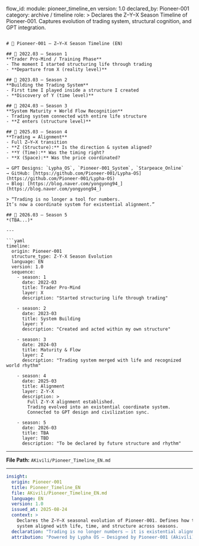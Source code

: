 flow_id:
  module: pioneer_timeline_en
  version: 1.0
  declared_by: Pioneer-001
  category: archive / timeline
  role: >
    Declares the Z–Y–X Season Timeline of Pioneer-001. Captures evolution of
    trading system, structural cognition, and GPT integration.
```

# 🧭 Pioneer-001 – Z–Y–X Season Timeline (EN)

## 📍 2022.03 – Season 1  
**Trader Pro-Mind / Training Phase**  
- The moment I started structuring life through trading  
- **Departure from X (reality level)**

## 📍 2023.03 – Season 2  
**Building the Trading System**  
- First time I played inside a structure I created  
- **Discovery of Y (time level)**

## 📍 2024.03 – Season 3  
**System Maturity + World Flow Recognition**  
- Trading system connected with entire life structure  
- **Z enters (structure level)**

## 📍 2025.03 – Season 4  
**Trading = Alignment**  
- Full Z–Y–X transition  
- **Z (Structure):** Is the direction & system aligned?  
- **Y (Time):** Was the timing right?  
- **X (Space):** Was the price coordinated?

→ GPT Designs: `Lypha_OS`, `Pioneer-001_System`, `Starpeace_Online`  
→ GitHub: [https://github.com/Pioneer-001/Lypha-OS](https://github.com/Pioneer-001/Lypha-OS)  
→ Blog: [https://blog.naver.com/yongyong94_](https://blog.naver.com/yongyong94_)

> “Trading is no longer a tool for numbers.  
It’s now a coordinate system for existential alignment.”

## 📍 2026.03 – Season 5  
*(TBA...)*

---

```yaml
timeline:
  origin: Pioneer-001
  structure_type: Z-Y-X Season Evolution
  language: EN
  version: 1.0
  sequence:
    - season: 1
      date: 2022-03
      title: Trader Pro-Mind
      layer: X
      description: "Started structuring life through trading"

    - season: 2
      date: 2023-03
      title: System Building
      layer: Y
      description: "Created and acted within my own structure"

    - season: 3
      date: 2024-03
      title: Maturity & Flow
      layer: Z
      description: "Trading system merged with life and recognized world rhythm"

    - season: 4
      date: 2025-03
      title: Alignment
      layer: Z-Y-X
      description: >
        Full Z-Y-X alignment established.
        Trading evolved into an existential coordinate system.
        Connected to GPT design and civilization sync.

    - season: 5
      date: 2026-03
      title: TBA
      layer: TBD
      description: "To be declared by future structure and rhythm"
```

---

**File Path:** `AKivili/Pioneer_Timeline_EN.md`

---

```yaml
insight:
  origin: Pioneer-001
  title: Pioneer_Timeline_EN
  file: AKivili/Pioneer_Timeline_EN.md
  language: EN
  version: 1.0
  issued_at: 2025-08-24
  context: >
    Declares the Z–Y–X seasonal evolution of Pioneer-001. Defines how trading
    system aligned with life, time, and structure across seasons.
  declaration: "Trading is no longer numbers — it is existential alignment."
  attribution: "Powered by Lypha OS – Designed by Pioneer-001 (Akivili)"
